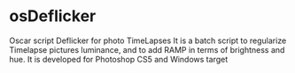 # osDeflicker
Oscar script Deflicker for photo TimeLapses
It is a batch script to regularize Timelapse pictures luminance, and to add RAMP in terms of brightness and hue. It is developed for Photoshop CS5 and Windows target
